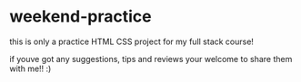 # weekend-practice
this is only a practice HTML CSS project for my full stack course!

if youve got any suggestions, tips and reviews your welcome to share them with me!!
 :)
